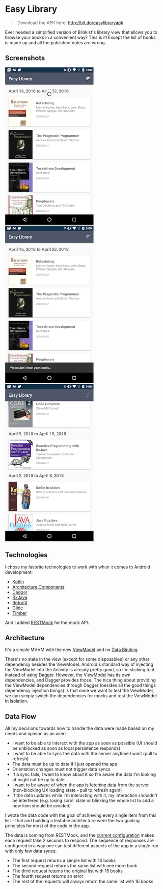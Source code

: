 # Easy Library

>Download the APK here: http://bit.do/easylibraryapk

Ever needed a simplified version of Blinkist's library view that allows you to browse your books in a convenient way? This is it! Except the list of books is made up and all the published dates are wrong.

## Screenshots
![loading](screenshots/loading-small.png) ![failed](screenshots/failed-small.png) ![scrolled](screenshots/scrolled-small.png)

## Technologies

I chose my favorite technologies to work with when it comes to Android development:

- [Kotlin](https://kotlinlang.org/)
- [Architecture Components](https://developer.android.com/topic/libraries/architecture/)
- [Dagger](https://google.github.io/dagger/)
- [RxJava](https://github.com/ReactiveX/RxJava)
- [Retrofit](http://square.github.io/retrofit/)
- [Glide](https://github.com/bumptech/glide)
- [Timber](https://github.com/JakeWharton/timber)

And I added [RESTMock](https://github.com/andrzejchm/RESTMock) for the mock API.

## Architecture

It's a simple MVVM with the new [ViewModel](https://developer.android.com/topic/libraries/architecture/viewmodel) and no [Data Binding](https://developer.android.com/topic/libraries/data-binding).

There's no state in the view (except for some disposables) or any other dependency besides the ViewModel. Android's standard way of injecting the ViewModel into the Activity is already pretty good, so I'm sticking to it instead of using Dagger. However, the ViewModel has its own dependencies, and Dagger provides those. The nice thing about providing the ViewModel dependencies through Dagger (besides all the good things dependency injection brings) is that once we want to test the ViewModel, we can simply switch the dependencies for mocks and test the ViewModel in isolation.

## Data Flow

All my decisions towards how to handle the data were made based on my needs and opinion as an user:

- I want to be able to interact with the app as soon as possible (UI should be unblocked as soon as local persistence responds)
- I want to be able to sync the data with the server anytime I want (pull to refresh)
- The data must be up to date if I just opened the app
- Orientation changes must not trigger data syncs
- If a sync fails, I want to know about it so I'm aware the data I'm looking at might not be up to date
- I want to be aware of when the app is fetching data from the server (non-blocking UX loading state - pull to refresh again)
- If the data updates while I'm interacting with it, my interaction shouldn't be interfered (e.g. losing scroll state or blinking the whole list to add a new item should be avoided)

I wrote the data code with the goal of achieving every single item from this list - that and building a testable architecture were the two guiding principles for most of the code in the app.

The data is coming from RESTMock, and the [current configuration](https://github.com/tfcporciuncula/easy-library/blob/master/app/src/main/java/com/blinkist/easylibrary/EasyLibraryApplication.kt#L35-L48) makes each request take 2 seconds to respond. The sequence of responses are configured in a way one can test different aspects of the app in a single run with only few data syncs:

- The first request returns a simple list with 16 books
- The second request returns the same list with one more book
- The third request returns the original list with 16 books
- The fourth request returns an error
- The rest of the requests will always return the same list with 16 books
